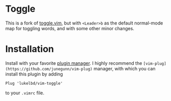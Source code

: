 # Toggle
This is a fork of [toggle.vim](https://www.vim.org/scripts/script.php?script_id=895),
but with `<Leader>b` as the default normal-mode map for toggling words, and with
some other minor changes.

# Installation
Install with your favorite [plugin manager](https://vi.stackexchange.com/questions/388/what-is-the-difference-between-the-vim-plugin-managers). I highly recommend the `[vim-plug](https://github.com/junegunn/vim-plug)` manager, with which you can install this plugin by adding
```
Plug 'lukelbd/vim-toggle'
```
to your `.vimrc` file.
